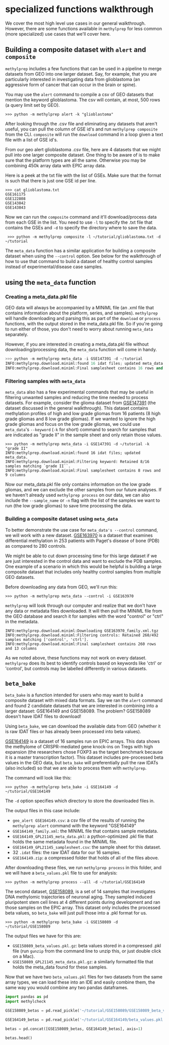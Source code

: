 # specialized functions walkthrough

We cover the most high level use cases in our general walkthrough. However, there are some functions available in `methylprep` for less common (more specialized) use cases that we'll cover here. 

## Building a composite dataset with `alert` and `composite`

`methylprep` includes a few functions that can be used in a pipeline to merge datasets from GEO into one larger dataset. Say, for example, that you are particularly interested in investigating data from glioblastoma (an aggressive form of cancer that can occur in the brain or spine). 

You may use the `alert` command to compile a csv of GEO datasets that mention the keyword glioblastoma. The csv will contain, at most, 500 rows (a query limit set by GEO). 

```shell
>>> python -m methylprep alert -k "glioblastoma"
```

After looking through the .csv file and eliminating any datasets that aren't useful, you can pull the column of GSE id's and run `methylprep composite` from the CLI.  `composite` will run the `download` command in a loop given a text file with a list of GSE id's. 

From our geo alert glioblastoma .csv file, here are 4 datasets that we might pull into one larger composite dataset. One thing to be aware of is to make sure that the platform types are all the same. Otherwise you may be combining 450k array data with EPIC array data. 

Here is a peek at the txt file with the list of GSEs. Make sure that the format is such that there is just one GSE id per line. 

```shell
>>> cat glioblastoma.txt 
GSE161175
GSE122808
GSE143842
GSE143843
```

Now we can run the `composite` command and it'll download/process data from each GSE in the list. You need to use `-l` to specify the .txt file that contains the GSEs and `-d` to specify the directory where to save the data. 

```shell
 >>> python -m methylprep composite -l ~/tutorial/glioblastoma.txt -d ~/tutorial
```

The `meta_data` function has a similar application for building a composite dataset when using the `--control` option.  See below for the walkthrough of how to use that command to build a dataset of healthy control samples instead of experimental/disease case samples. 

## using the `meta_data` function

### Creating a meta_data.pkl file
GEO data will always be accompanied by a MINiML file (an .xml file that contains information about the platform, series, and samples). `methylprep` will handle downloading and parsing this as part of the `download` or `process` functions, with the output stored in the meta_data.pkl file. So if you're going to run either of those, you don't need to worry about running `meta_data` separately. 

However, if you are interested in creating a meta_data.pkl file without downloading/processing data, the `meta_data` function will come in handy. 

```python
>>> python -m methylprep meta_data -i GSE147391 -d ~/tutorial
INFO:methylprep.download.miniml:found 16 idat files; updated meta_data.
INFO:methylprep.download.miniml:Final samplesheet contains 16 rows and 9 columns
```

### Filtering samples with `meta_data`
`meta_data` also has a few experimental commands that may be useful in filtering unwanted samples and reducing the time needed to process datasets. For example, consider the glioma dataset from [GSE147391](https://www.ncbi.nlm.nih.gov/geo/query/acc.cgi?acc=GSE147391) (the dataset discussed in the general walkthrough). This dataset contains methylation profiles of high and low grade gliomas from 16 patients (8 high grade gliomas and 8 low grade gliomas). If we wanted to ignore the high grade gliomas and focus on the low grade gliomas, we could use `meta_data`'s `--keyword` (`-k` for short) command to search for samples that are indicated as "grade II" in the sample sheet and only retain those values. 

```shell
>>> python -m methylprep meta_data -i GSE147391 -d ~/tutorial -k "grade II"
INFO:methylprep.download.miniml:found 16 idat files; updated meta_data.
INFO:methylprep.download.miniml:Filtering keyword: Retained 8/16 samples matching `grade II``.
INFO:methylprep.download.miniml:Final samplesheet contains 8 rows and 9 columns
```

Now our meta_data.pkl file only contains information on the low grade gliomas, and we can exclude the other samples from our future analyses. If we haven't already used `methylprep process` on our data, we can also include the `--sample_name` or `-n` flag with the list of the samples we want to run (the low grade gliomas) to save time processing the data. 


### Building a composite dataset using `meta_data`
To better demonstrate the use case for `meta_data's --control` command, we will work with a new dataset.  [GSE163970](https://www.ncbi.nlm.nih.gov/geo/query/acc.cgi?acc=GSE163970) is a dataset that examines differential methylation in 253 patients with Paget's disease of bone (PDB) as compared to 280 controls. 

We might be able to cut down processing time for this large dataset if we are just interested in the control data and want to exclude the PDB samples. One example of a scenario in which this would be helpful is building a large composite dataset that includes only healthy control samples from multiple GEO datasets. 

Before downloading any data from GEO, we'll run this:

```shell
>>> python -m methylprep meta_data --control -i GSE163970          
```

`methylprep` will look through our computer and realize that we don't have any data or metadata files downloaded. It will then pull the MINiML file from the GEO database and search it for samples with the word "control" or "ctrl" in the metadata.

```shell
INFO:methylprep.download.miniml:Downloading GSE163970_family.xml.tgz
INFO:methylprep.download.miniml:Filtering controls: Retained 260/492 samples matching ['control', 'ctrl'].
INFO:methylprep.download.miniml:Final samplesheet contains 260 rows and 13 columns
```
As we noted above, these functions may not work on every dataset. `methylprep` does its best to identify controls based on keywords like 'ctrl' or 'control', but controls may be labelled differently in various datasets. 


## `beta_bake`

`beta_bake` is a function intended for users who may want to build a composite dataset with mixed data formats. Say we ran the `alert` command and found 2 candidate datasets that we are interested in combining into a larger dataset: GSE164149 and GSE158089. The problem? GSE158089 doesn't have IDAT files to download!

Using `beta_bake`, we can download the available data from GEO (whether it is raw IDAT files or has already been processed into beta values).

[GSE164149](https://www.ncbi.nlm.nih.gov/geo/query/acc.cgi?acc=GSE164149) is a dataset of 16 samples run on EPIC arrays. This data shows the methylome of CRISPR-mediated gene knock-ins on Tregs with high expansion (the researchers chose FOXP3 as the target benchmark because it is a master transcription factor). This dataset includes pre-processed beta values in the GEO data, but `beta_bake` will preferentially pull the raw IDATs (also included) so that we are able to process them with `methylprep`. 

The command will look like this:

```shell
>>> python -m methylprep beta_bake -i GSE164149 -d ~/tutorial/GSE164149
```

The `-d` option specifies which directory to store the downloaded files in. 

The output files in this case include:
- `geo_alert GSE164149.csv`: a csv file of the results of running the `methylprep alert` command with the keyword "GSE164149"
- `GSE164149_family.xml`: the MINiML file that contains sample metadata.
- `GSE164149_GPL21145_meta_data.pkl`: a python-optimized .pkl file that holds the same metadata found in the MINiML file.
- `GSE164149_GPL21145_samplesheet.csv`: the sample sheet for this dataset.
- 32 `.idat` files: the raw IDAT data for our 16 samples.
- `GSE164149.zip`: a compressed folder that holds of all of the files above.

After downloading these files, we run `methylprep process` in this folder, and we will have a `beta_values.pkl` file to use for analysis:

```shell
>>> python -m methylprep process --all -d ~/tutorial/GSE164149
```

The second dataset, [GSE158089](https://www.ncbi.nlm.nih.gov/geo/query/acc.cgi?acc=GSE158089), is a set of 14 samples that investigates DNA methylomic trajectories of neuronal aging. They sampled induced pluripotent stem cell lines at 4 different points during development and ran those samples on the EPIC array. This dataset only includes the processed beta values, so `beta_bake` will just pull those into a .pkl format for us. 

```shell
>>> python -m methylprep beta_bake -i GSE158089 -d ~/tutorial/GSE158089
```
The output files we have for this are:

- `GSE158089_beta_values.pkl.gz`: beta values stored in a compressed .pkl file (run `gunzip` from the command line to unzip this, or just double click on a Mac).
- `GSE158089_GPL21145_meta_data.pkl.gz`: a similarly formatted file that holds the meta_data found for these samples.

Now that we have two `beta_values.pkl` files for two datasets from the same array types, we can load these into an IDE and easily combine them, the same way you would combine any two pandas dataframes. 

```python
import pandas as pd
import methylcheck

GSE158089_betas = pd.read_pickle('~/tutorial/GSE158089/GSE158089_beta_values.pkl')

GSE164149_betas = pd.read_pickle('~/tutorial/GSE164149/beta_values.pkl')

betas = pd.concat([GSE158089_betas, GSE164149_betas], axis=1)

betas.head()
```
<br><br>
---

